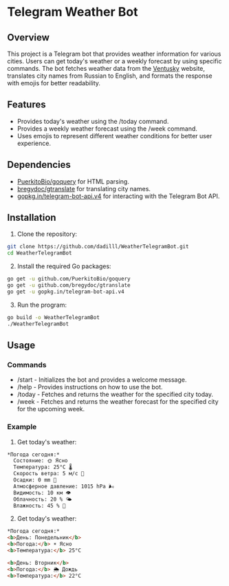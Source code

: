# Telegram Weather Bot

## Overview
This project is a Telegram bot that provides weather information for various cities. Users can get today's weather or a weekly forecast by using specific commands. The bot fetches weather data from the [Ventusky](https://my.ventusky.com/about/)
 website, translates city names from Russian to English, and formats the response with emojis for better readability.

## Features
- Provides today's weather using the /today <city> command.
- Provides a weekly weather forecast using the /week <city> command.
- Uses emojis to represent different weather conditions for better user experience.

## Dependencies
- [PuerkitoBio/goquery](https://github.com/PuerkitoBio/goquery) for HTML parsing.
- [bregydoc/gtranslate](https://github.com/bregydoc/gtranslate) for translating city names.
- [gopkg.in/telegram-bot-api.v4](https://gopkg.in/telegram-bot-api.v4/) for interacting with the Telegram Bot API.

## Installation

1. Clone the repository:
```bash
git clone https://github.com/dadilll/WeatherTelegramBot.git
cd WeatherTelegramBot
```
2. Install the required Go packages:
```bash
go get -u github.com/PuerkitoBio/goquery
go get -u github.com/bregydoc/gtranslate
go get -u gopkg.in/telegram-bot-api.v4
```

3. Run the program:
```bash
go build -o WeatherTelegramBot
./WeatherTelegramBot
```

## Usage

### Commands
- /start - Initializes the bot and provides a welcome message.
- /help - Provides instructions on how to use the bot.
- /today <city> - Fetches and returns the weather for the specified city today.
- /week <city> - Fetches and returns the weather forecast for the specified city for the upcoming week.

### Example
1. Get today's weather:

```md
*Погода сегодня:*
  Состояние: 🌞 Ясно
  Температура: 25°C 🌡️
  Скорость ветра: 5 м/с 💨
  Осадки: 0 mm 🌂
  Атмосферное давление: 1015 hPa 🌬️
  Видимость: 10 км 👁️
  Облачность: 20 % 🌤️
  Влажность: 45 % 🌳
```

2. Get today's weather:

```md
*Погода сегодня:*
<b>День: Понедельник</b>
<b>Погода:</b> ☀️ Ясно
<b>Температура:</b> 25°C

<b>День: Вторник</b>
<b>Погода:</b> 🌦️ Дождь
<b>Температура:</b> 22°C
```